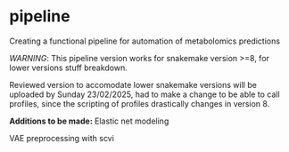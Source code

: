 # pipeline

Creating a functional pipeline for automation of metabolomics predictions

*WARNING*: This pipeline version works for snakemake version >=8, for lower versions stuff breakdown.

Reviewed version to accomodate lower snakemake versions will be uploaded by Sunday 23/02/2025, had to make a change to be able to call profiles, since the scripting of profiles drastically changes in version 8.

**Additions to be made:**
Elastic net modeling

VAE preprocessing with scvi
